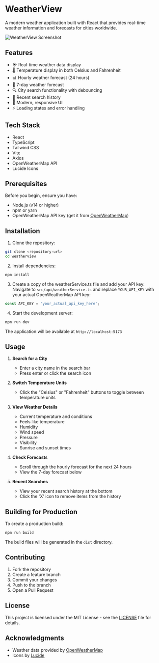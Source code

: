 # WeatherView

A modern weather application built with React that provides real-time weather information and forecasts for cities worldwide.

![WeatherView Screenshot](screenshot.png)

## Features

- ☀️ Real-time weather data display
- 🌡️ Temperature display in both Celsius and Fahrenheit
- 📊 Hourly weather forecast (24 hours)
- 📅 7-day weather forecast
- 🔍 City search functionality with debouncing
- 📝 Recent search history
- 🎨 Modern, responsive UI
- ⚡ Loading states and error handling

## Tech Stack

- React
- TypeScript
- Tailwind CSS
- Vite
- Axios
- OpenWeatherMap API
- Lucide Icons

## Prerequisites

Before you begin, ensure you have:
- Node.js (v14 or higher)
- npm or yarn
- OpenWeatherMap API key (get it from [OpenWeatherMap](https://openweathermap.org/api))

## Installation

1. Clone the repository:
```bash
git clone <repository-url>
cd weatherview
```

2. Install dependencies:
```bash
npm install
```

3. Create a copy of the weatherService.ts file and add your API key:
Navigate to `src/api/weatherService.ts` and replace `YOUR_API_KEY` with your actual OpenWeatherMap API key:

```typescript
const API_KEY = 'your_actual_api_key_here';
```

4. Start the development server:
```bash
npm run dev
```

The application will be available at `http://localhost:5173`

## Usage

1. **Search for a City**
   - Enter a city name in the search bar
   - Press enter or click the search icon

2. **Switch Temperature Units**
   - Click the "Celsius" or "Fahrenheit" buttons to toggle between temperature units

3. **View Weather Details**
   - Current temperature and conditions
   - Feels like temperature
   - Humidity
   - Wind speed
   - Pressure
   - Visibility
   - Sunrise and sunset times

4. **Check Forecasts**
   - Scroll through the hourly forecast for the next 24 hours
   - View the 7-day forecast below

5. **Recent Searches**
   - View your recent search history at the bottom
   - Click the 'X' icon to remove items from the history

## Building for Production

To create a production build:

```bash
npm run build
```

The build files will be generated in the `dist` directory.

## Contributing

1. Fork the repository
2. Create a feature branch
3. Commit your changes
4. Push to the branch
5. Open a Pull Request

## License

This project is licensed under the MIT License - see the [LICENSE](LICENSE) file for details.

## Acknowledgments

- Weather data provided by [OpenWeatherMap](https://openweathermap.org/)
- Icons by [Lucide](https://lucide.dev/)